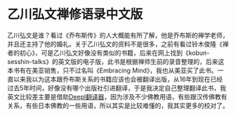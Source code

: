 # 乙川弘文禅修语录中文版

乙川弘文是谁？看过《乔布斯传》的人大概能有所了解，他是乔布斯的禅学老师，并且还主持了他的婚礼。关于乙川弘文的资料不是很多，之前有看过铃木俊隆《禅者的初心》，可是乙川弘文好像没有类似的书籍，后来在网上找到《kobun-sesshin-talks》的英文版的电子版，此书是根据禅师生前的录音整理的，后来这本书有在美亚销售，只不过名叫《Embracing Mind》，我也从美亚买了此书。一直以来我以为这本跟乔布斯关系的书籍应该也会被翻译出版，从16年到现在已经过去5年时间，好像没有哪个出版社引进翻译，于是我决定自己整理翻译此书，我英文比较差主要是借助[Deepl翻译器](www.deepl.com)，因为涉及不少佛教用语，有些跟汉传佛教有关系，有些日本佛教的一些用语，所以其实是比较难懂的，我其实更多的校对了。

